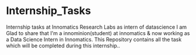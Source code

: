 # Internship_Tasks 
Internship tasks at Innomatics Research Labs as intern of datascience
I am Glad to share that I'm a innominion(student) at innomatics & now working as a Data Science Intern in Innomatics. This Repository contains all the task which will be completed during this internship..
